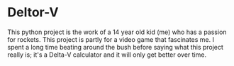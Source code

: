 # Deltor-V
This python project is the work of a 14 year old kid (me) who has a passion for rockets. This project is partly for a video game that fascinates me. I spent a long time beating around the bush before saying what this project really is; it's a Delta-V calculator and it will only get better over time.
